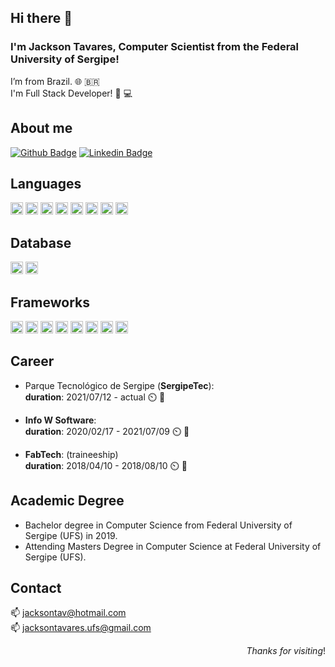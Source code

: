 ## Hi there 👋

### I'm Jackson Tavares, Computer Scientist from the Federal University of Sergipe!

I’m from Brazil. :globe_with_meridians: :brazil: <br>
I'm Full Stack Developer! :bearded_person: :computer:

## About me

[![Github Badge](https://img.shields.io/badge/-Github-000?style=flat-square&logo=Github&logoColor=white&link=https://github.com/JacksonTav)](https://github.com/JacksonTav)
[![Linkedin Badge](https://img.shields.io/badge/-LinkedIn-blue?style=flat-square&logo=Linkedin&logoColor=white&link=https://www.linkedin.com/in/jackson-tavares-01899b116/)](https://www.linkedin.com/in/jackson-tavares-01899b116/)

## Languages

<code><img height="20"	src="https://img.shields.io/badge/HTML5-E34F26?style=for-the-badge&logo=html5&logoColor=white"></code>
<code><img height="20"	src="https://img.shields.io/badge/CSS3-1572B6?style=for-the-badge&logo=css3&logoColor=white"></code>
<code><img height="20"	src="https://img.shields.io/badge/JavaScript-323330?style=for-the-badge&logo=javascript&logoColor=F7DF1E"></code>
<code><img height="20"	src="https://img.shields.io/badge/json-5E5C5C?style=for-the-badge&logo=json&logoColor=white"></code>
<code><img height="20"	src="https://img.shields.io/badge/C-00599C?style=for-the-badge&logo=c&logoColor=white"></code>
<code><img height="20"	src="https://img.shields.io/badge/C%2B%2B-00599C?style=for-the-badge&logo=c%2B%2B&logoColor=white"></code>
<code><img height="20"	src="https://img.shields.io/badge/Java-ED8B00?style=for-the-badge&logo=java&logoColor=white"></code>
<code><img height="20"	src="https://img.shields.io/badge/PHP-777BB4?style=for-the-badge&logo=php&logoColor=white"></code>

## Database
<code><img height="20"	src="https://img.shields.io/badge/MySQL-00000F?style=for-the-badge&logo=mysql&logoColor=white"></code>
<code><img height="20"	src="https://img.shields.io/badge/PostgreSQL-316192?style=for-the-badge&logo=postgresql&logoColor=white"></code>

## Frameworks
<code><img height="20"	src="https://img.shields.io/badge/Node.js-339933?style=for-the-badge&logo=nodedotjs&logoColor=white"></code>
<code><img height="20"	src="https://img.shields.io/badge/npm-CB3837?style=for-the-badge&logo=npm&logoColor=white"></code>
<code><img height="20"	src="https://img.shields.io/badge/Express.js-000000?style=for-the-badge&logo=express&logoColor=white"></code>
<code><img height="20"	src="https://img.shields.io/badge/Bootstrap-563D7C?style=for-the-badge&logo=bootstrap&logoColor=white"></code>
<code><img height="20"	src="https://img.shields.io/badge/jQuery-0769AD?style=for-the-badge&logo=jquery&logoColor=white"></code>
<code><img height="20"	src="https://img.shields.io/badge/Spring_Boot-F2F4F9?style=for-the-badge&logo=spring-boot"></code>
<code><img height="20"	src="https://img.shields.io/badge/kubernetes-326ce5.svg?&style=for-the-badge&logo=kubernetes&logoColor=white"></code>
<code><img height="20"	src="https://img.shields.io/badge/Postman-FF6C37?style=for-the-badge&logo=Postman&logoColor=white"></code>
<!--<code><img height="27" width="150"	src="https://cakephp.org/img/trademarks/logo-1.jpg"></code> -->

## Career
- Parque Tecnológico de Sergipe (**SergipeTec**): <br>
   **duration**: 2021/07/12 - actual :timer_clock: :calendar:

- **Info W Software**: <br>
  **duration**: 2020/02/17 - 2021/07/09 :timer_clock: :calendar:
  
- **FabTech**: (traineeship) <br>
  **duration**: 2018/04/10 - 2018/08/10 :timer_clock: :calendar:

## Academic Degree
- Bachelor degree in Computer Science from Federal University of Sergipe (UFS) in 2019.
- Attending Masters Degree in Computer Science at Federal University of Sergipe (UFS). 

## Contact
:mailbox: jacksontav@hotmail.com <br>
:mailbox: jacksontavares.ufs@gmail.com

<div align="right"> <em>Thanks for visiting</em>!</div>




<!--
- 🔭 I’m currently working on Parque Tecnológico de Sergipe (SergipeTec) using the technologies:
**JacksonTav/JacksonTav** is a ✨ _special_ ✨ repository because its `README.md` (this file) appears on your GitHub profile.

Here are some ideas to get you started:

- 🔭 I’m currently working on ...
- 🌱 I’m currently learning ...
- 👯 I’m looking to collaborate on ...
- 🤔 I’m looking for help with ...
- 💬 Ask me about ...
- 📫 How to reach me: ...
- 😄 Pronouns: ...
- ⚡ Fun fact: ...

<code><img height="20"	src=""></code>
<code><img height="20"	src=""></code>
<code><img height="20"	src=""></code>
-->
